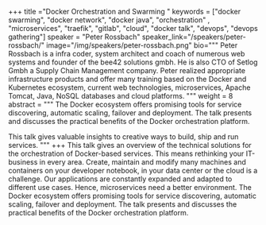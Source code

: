 +++
title ="Docker Orchestration and Swarming "
keywords = ["docker swarming", "docker network", "docker java", "orchestration" , "microservices",  "traefik", "gitlab", "cloud", "docker talk", "devops", "devops gathering"]
speaker = "Peter Rossbach"
speaker_link="/speakers/peter-rossbach/"
image="/img/speakers/peter-rossbach.png"
bio="""
Peter Rossbach is a infra coder, system architect and coach of numerous web systems and founder of the bee42 solutions gmbh. He is also CTO of Setlog Gmbh a Supply Chain Management company. Peter realized appropriate infrastructure products and offer many training based on the Docker and Kubernetes ecosystem, current web technologies, microservices, Apache Tomcat, Java, NoSQL databases and cloud platforms.
"""
weight = 8
abstract = """
The Docker ecosystem offers promising tools for service discovering, automatic scaling, failover and deployment. The talk presents and discusses the practical benefits of the Docker orchestration platform.

 This talk gives valuable insights to creative ways to build, ship and run services.
"""
+++
This talk gives an overview of the technical solutions for the orchestration of Docker-based services. This means rethinking your IT-business in every area. Create, maintain and modify many machines and containers on your developer notebook, in your data center or the cloud is a challenge. Our applications are constantly expanded and adapted to different use cases. Hence, microservices need a better environment. The Docker ecosystem offers promising tools for service discovering, automatic scaling, failover and deployment. The talk presents and discusses the practical benefits of the Docker orchestration platform.
